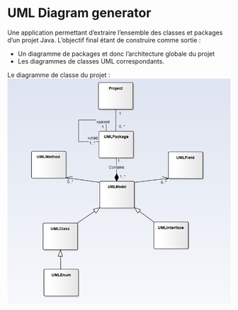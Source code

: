 # UML Diagram generator

Une application permettant d’extraire l’ensemble des classes et packages d’un projet Java. L’objectif final étant de construire comme sortie :

- Un diagramme de packages et donc l’architecture globale du projet
- Les diagrammes de classes UML correspondants.

Le diagramme de classe du projet :
![Screenshot](class-diagram.png)
